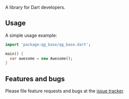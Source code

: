 A library for Dart developers.

## Usage

A simple usage example:

```dart
import 'package:qg_base/qg_base.dart';

main() {
  var awesome = new Awesome();
}
```

## Features and bugs

Please file feature requests and bugs at the [issue tracker][tracker].

[tracker]: http://example.com/issues/replaceme
